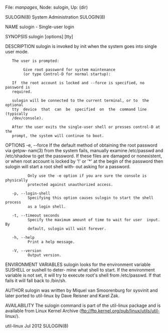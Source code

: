 File: *manpages*,  Node: sulogin,  Up: (dir)

SULOGIN(8)                   System Administration                  SULOGIN(8)



NAME
       sulogin - Single-user login

SYNOPSIS
       sulogin [options] [tty]

DESCRIPTION
       sulogin is invoked by init when the system goes into single user mode.

       The user is prompted:

            Give root password for system maintenance
            (or type Control-D for normal startup):

       If  the root account is locked and --force is specified, no password is
       required.

       sulogin will be connected to the current terminal, or to  the  optional
       tty  device  that  can  be  specified  on  the  command line (typically
       /dev/console).

       After the user exits the single-user shell or presses control-D at  the
       prompt, the system will continue to boot.

OPTIONS
       -e, --force
              If  the default method of obtaining the root password via getpw‐
              nam(3) from the system fails, manually examine  /etc/passwd  and
              /etc/shadow  to get the password.  If these files are damaged or
              nonexistent, or when root account is locked by '!' or '*' at the
              begin of the password then sulogin will start a root shell with‐
              out asking for a password.

              Only use the -e option if you are sure the console is physically
              protected against unauthorized access.

       -p, --login-shell
              Specifying this option causes sulogin to start the shell process
              as a login shell.

       -t, --timeout seconds
              Specify the maximum amount of time to wait for user  input.   By
              default, sulogin will wait forever.

       -h, --help
              Print a help message.

       -V, --version
              Output version.

ENVIRONMENT VARIABLES
       sulogin looks for the environment variable SUSHELL or sushell to deter‐
       mine what shell to start.  If the environment variable is not  set,  it
       will  try  to  execute root's shell from /etc/passwd.  If that fails it
       will fall back to /bin/sh.

AUTHOR
       sulogin was written by Miquel van Smoorenburg for  sysvinit  and  later
       ported to util-linux by Dave Reisner and Karel Zak.

AVAILABILITY
       The  sulogin command is part of the util-linux package and is available
       from Linux Kernel  Archive  ⟨ftp://ftp.kernel.org/pub/linux/utils/util-
       linux/⟩.



util-linux                         Jul 2012                         SULOGIN(8)
